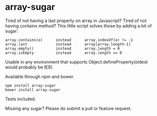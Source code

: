 array-sugar
============

Tired of not having a last property on array in Javascript? Tired of not having contains method?
This little script solves those by adding a bit of sugar:

    array.contains(o)      instead      array.indexOf(o) != -1
    array.last             instead      array[array.length-1]
    array.empty()          instead      array.length = 0
    array.isEmpty          instead      array.length == 0

Usable in any environment that supports Object.defineProperty(oldest would probably be IE9).

Available through npm and bower.

    npm install array-sugar
    bower install array-sugar

Tests included.

Missing any sugar? Please do submit a pull or feature request.
